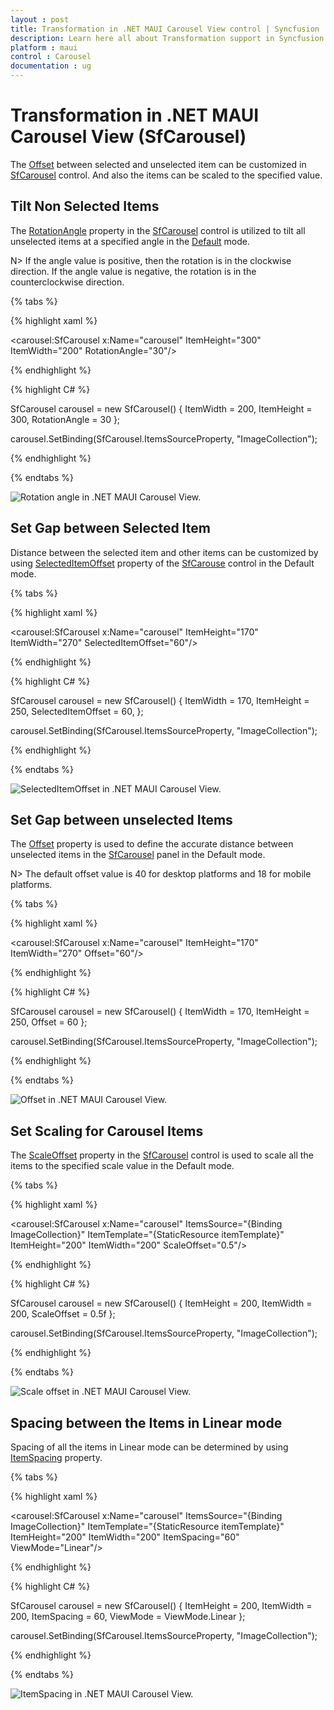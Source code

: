 ```yaml
---
layout : post
title: Transformation in .NET MAUI Carousel View control | Syncfusion
description: Learn here all about Transformation support in Syncfusion .NET MAUI Carousel View (SfCarousel) control, its elements and more.
platform : maui
control : Carousel
documentation : ug
---
```


# Transformation in .NET MAUI Carousel View (SfCarousel)

The [Offset](https://help.syncfusion.com/cr/maui/Syncfusion.Maui.Carousel.SfCarousel.html#Syncfusion_Maui_Carousel_SfCarousel_Offset) between selected and unselected item can be customized in  [SfCarousel](https://help.syncfusion.com/cr/maui/Syncfusion.Maui.Carousel.SfCarousel.html) control. And also the items can be scaled to the specified value.

## Tilt Non Selected Items

The [RotationAngle](https://help.syncfusion.com/cr/maui/Syncfusion.Maui.Carousel.SfCarousel.html#Syncfusion_Maui_Carousel_SfCarousel_RotationAngle) property in the [SfCarousel](https://help.syncfusion.com/cr/maui/Syncfusion.Maui.Carousel.SfCarousel.html) control is utilized to tilt all unselected items at a specified angle in the [Default](https://help.syncfusion.com/cr/maui/Syncfusion.Maui.Core.Carousel.ViewMode.html#Syncfusion_Maui_Core_Carousel_ViewMode_Default) mode.

N> If the angle value is positive, then the rotation is in the clockwise direction. If the angle value is negative, the rotation is in the counterclockwise direction. 

{% tabs %}

{% highlight xaml %}

<carousel:SfCarousel x:Name="carousel"
                     ItemHeight="300"
                     ItemWidth="200"
                     RotationAngle="30"/>
	
{% endhighlight %}

{% highlight C# %}

SfCarousel carousel = new SfCarousel()
{
    ItemWidth = 200,
    ItemHeight = 300,
    RotationAngle = 30
};

carousel.SetBinding(SfCarousel.ItemsSourceProperty, "ImageCollection");

{% endhighlight %}

{% endtabs %}

![Rotation angle in .NET MAUI Carousel View.](images/net-maui-carousel-view-rotationangle.png)

## Set Gap between Selected Item

Distance between the selected item and other items can be customized by using [SelectedItemOffset](https://help.syncfusion.com/cr/maui/Syncfusion.Maui.Carousel.SfCarousel.html#Syncfusion_Maui_Carousel_SfCarousel_SelectedItemOffset) property of the  [SfCarouse](https://help.syncfusion.com/cr/maui/Syncfusion.Maui.Carousel.SfCarousel.html) control in the Default mode.

{% tabs %}

{% highlight xaml %}

<carousel:SfCarousel x:Name="carousel"
                     ItemHeight="170"
                     ItemWidth="270"
                     SelectedItemOffset="60"/>

	
{% endhighlight %}

{% highlight C# %}

SfCarousel carousel = new SfCarousel()
{
    ItemWidth = 170,
    ItemHeight = 250,
    SelectedItemOffset = 60,
};

carousel.SetBinding(SfCarousel.ItemsSourceProperty, "ImageCollection");

{% endhighlight %}

{% endtabs %}

![SelectedItemOffset in .NET MAUI Carousel View.](images/net-maui-carousel-view-selectedoffset.png)

## Set Gap between unselected Items

The [Offset](https://help.syncfusion.com/cr/maui/Syncfusion.Maui.Carousel.SfCarousel.html#Syncfusion_Maui_Carousel_SfCarousel_Offset) property is used to define the accurate distance between unselected items in the [SfCarousel](https://help.syncfusion.com/cr/maui/Syncfusion.Maui.Carousel.SfCarousel.html) panel in the Default mode.

N> The default offset value is 40 for desktop platforms and 18 for mobile platforms.

{% tabs %}

{% highlight xaml %}

<carousel:SfCarousel x:Name="carousel"
                     ItemHeight="170"
                     ItemWidth="270"
                     Offset="60"/>

	
{% endhighlight %}

{% highlight C# %}

SfCarousel carousel = new SfCarousel()
{
    ItemWidth = 170,
    ItemHeight = 250,
    Offset = 60
};

carousel.SetBinding(SfCarousel.ItemsSourceProperty, "ImageCollection");

{% endhighlight %}

{% endtabs %}

![Offset in .NET MAUI Carousel View.](images/net-maui-carousel-view-offset.png)

## Set Scaling for Carousel Items

The [ScaleOffset](https://help.syncfusion.com/cr/maui/Syncfusion.Maui.Carousel.SfCarousel.html#Syncfusion_Maui_Carousel_SfCarousel_ScaleOffset) property in the  [SfCarousel](https://help.syncfusion.com/cr/maui/Syncfusion.Maui.Carousel.SfCarousel.html) control is used to scale all the items to the specified scale value in the Default mode.

{% tabs %}

{% highlight xaml %}

<carousel:SfCarousel x:Name="carousel"
                     ItemsSource="{Binding ImageCollection}"
                     ItemTemplate="{StaticResource itemTemplate}" 
                     ItemHeight="200"
                     ItemWidth="200"
                     ScaleOffset="0.5"/>

{% endhighlight %}

{% highlight C# %}

SfCarousel carousel = new SfCarousel()
{
    ItemHeight = 200,
    ItemWidth = 200,
    ScaleOffset = 0.5f
};

carousel.SetBinding(SfCarousel.ItemsSourceProperty, "ImageCollection");

{% endhighlight %}

{% endtabs %}

![Scale offset in .NET MAUI Carousel View.](images/net-maui-carousel-view-scaleoffset.png)

## Spacing between the Items in Linear mode

Spacing of all the items in Linear mode can be determined by using [ItemSpacing](https://help.syncfusion.com/cr/maui/Syncfusion.Maui.Carousel.SfCarousel.html#Syncfusion_Maui_Carousel_SfCarousel_ItemSpacing) property.

{% tabs %}

{% highlight xaml %}

<carousel:SfCarousel x:Name="carousel"
                     ItemsSource="{Binding ImageCollection}"
                     ItemTemplate="{StaticResource itemTemplate}" 
                     ItemHeight="200"
                     ItemWidth="200"
                     ItemSpacing="60"
                     ViewMode="Linear"/>
	
{% endhighlight %}

{% highlight C# %}

SfCarousel carousel = new SfCarousel()
{
    ItemHeight = 200,
    ItemWidth = 200,
    ItemSpacing = 60,
    ViewMode = ViewMode.Linear
};

carousel.SetBinding(SfCarousel.ItemsSourceProperty, "ImageCollection");

{% endhighlight %}

{% endtabs %}

![ItemSpacing in .NET MAUI Carousel View.](images/net-maui-carousel-view-itemspacing.png)